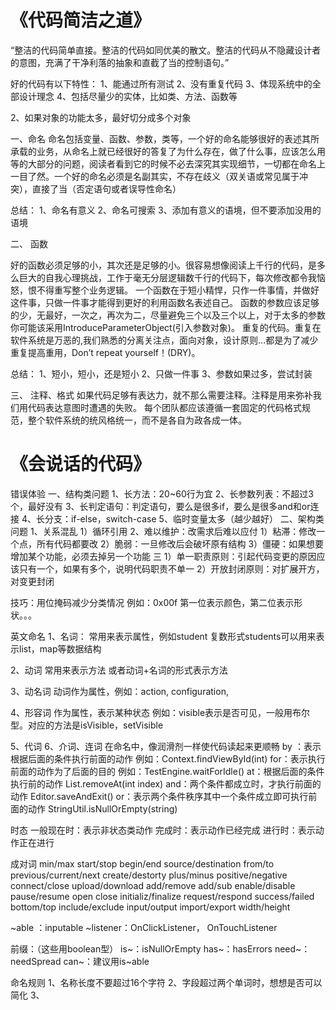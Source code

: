# 《代码简洁之道》  
“整洁的代码简单直接。整洁的代码如同优美的散文。整洁的代码从不隐藏设计者的意图，充满了干净利落的抽象和直截了当的控制语句。”

好的代码有以下特性：
1、能通过所有测试
2、没有重复代码
3、体现系统中的全部设计理念
4、包括尽量少的实体，比如类、方法、函数等


2、如果对象的功能太多，最好切分成多个对象

一、命名
命名包括变量、函数、参数，类等，一个好的命名能够很好的表述其所承载的业务，从命名上就已经很好的答复了为什么存在，做了什么事，应该怎么用等的大部分的问题，阅读者看到它的时候不必去深究其实现细节，一切都在命名上一目了然。一个好的命名必须是名副其实，不存在歧义（双关语或常见属于冲突），直接了当（否定语句或者误导性命名）

总结：
1、命名有意义
2、命名可搜索
3、添加有意义的语境，但不要添加没用的语境

二、 函数

好的函数必须足够的小，其次还是足够的小。很容易想像阅读上千行的代码，是多么巨大的自我心理挑战，工作于毫无分层逻辑数千行的代码下，每次修改都令我恼怒，恨不得重写整个业务逻辑。
一个函数在于短小精悍，只作一件事情，并做好这件事，只做一件事才能得到更好的利用函数名表述自己。
函数的参数应该足够的少，无最好，一次之，再次为二，尽量避免三个以及三个以上，对于太多的参数你可能该采用IntroduceParameterObject(引入参数对象)。
重复的代码。重复在软件系统是万恶的,我们熟悉的分离关注点，面向对象，设计原则…都是为了减少重复提高重用，Don’t repeat yourself！(DRY)。

总结：
1、短小，短小，还是短小
2、只做一件事
3、参数如果过多，尝试封装

三、 注释、格式
如果代码足够有表达力，就不那么需要注释。注释是用来弥补我们用代码表达意图时遭遇的失败。
每个团队都应该遵循一套固定的代码格式规范，整个软件系统的统风格统一，而不是各自为政各成一体。

# 《会说话的代码》
错误体验
一、结构类问题
1、长方法：20~60行为宜
2、长参数列表：不超过3个，最好没有
 3、长判定语句：判定语句，要么是很多if，要么是很多and和or连接
4、长分支：if-else，switch-case
5、临时变量太多（越少越好）
二、架构类问题
1、关系混乱
    1）循环引用
2、难以维护：改需求后难以应付
    1）粘滞：修改一个点，所有代码都要改
    2）脆弱：一旦修改后会破坏原有结构
    3）僵硬：如果想要增加某个功能，必须去掉另一个功能
三
1）单一职责原则：引起代码变更的原因应该只有一个，如果有多个，说明代码职责不单一
2）开放封闭原则：对扩展开方，对变更封闭

技巧：用位掩码减少分类情况
例如：0x00f   第一位表示颜色，第二位表示形状。。。


英文命名
1、名词：
常用来表示属性，例如student
复数形式students可以用来表示list，map等数据结构

2、动词
常用来表示方法
或者动词+名词的形式表示方法

3、动名词
动词作为属性，例如：action, configuration,

4、形容词
作为属性，表示某种状态
例如：visible表示是否可见，一般用布尔型。对应的方法是isVisible，setVisible

5、代词
6、介词、连词
在命名中，像润滑剂一样使代码读起来更顺畅
by ：表示根据后面的条件执行前面的动作
例如：Context.findViewById(int)
for：表示执行前面的动作为了后面的目的
例如：TestEngine.waitForIdle()
at：根据后面的条件执行前的动作
List.removeAt(int index)
and：两个条件都成立时，才执行前面的动作
Editor.saveAndExit()
or：表示两个条件秩序其中一个条件成立即可执行前面的动作
StringUtil.isNullOrEmpty(string)


时态
一般现在时：表示非状态类动作
完成时：表示动作已经完成
进行时：表示动作正在进行

成对词
min/max
start/stop
begin/end
source/destination
from/to
previous/current/next
create/destorty
plus/minus
positive/negative
connect/close
upload/download
add/remove
add/sub
enable/disable
pause/resume
open
close
initializ/finalize
request/respond
success/failed
bottom/top
include/exclude
input/output
import/export
width/height


~able ：inputable
~listener：OnClickListener， OnTouchListener

前缀：（这些用boolean型）
is~：isNullOrEmpty
has~：hasErrors
need~：needSpread
can~：建议用is~able


命名规则
1、名称长度不要超过16个字符
2、字段超过两个单词时，想想是否可以简化
3、

